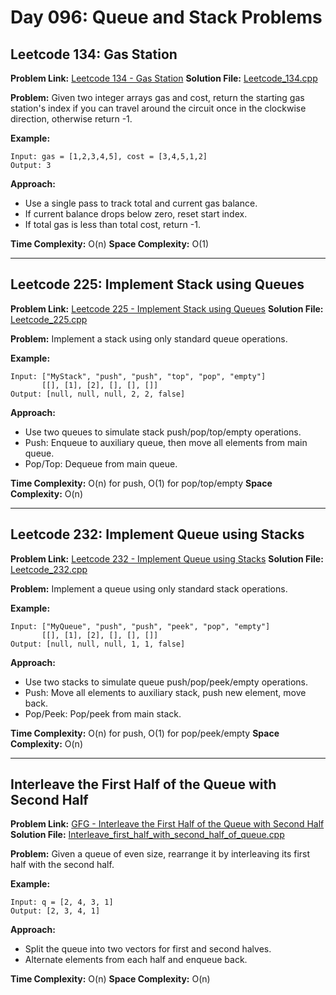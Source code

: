 # Day 096: Queue and Stack Problems

## Leetcode 134: Gas Station

**Problem Link:** [Leetcode 134 - Gas Station](https://leetcode.com/problems/gas-station/)
**Solution File:** [Leetcode_134.cpp](./Leetcode_134.cpp)

**Problem:**
Given two integer arrays gas and cost, return the starting gas station's index if you can travel around the circuit once in the clockwise direction, otherwise return -1.

**Example:**

```
Input: gas = [1,2,3,4,5], cost = [3,4,5,1,2]
Output: 3
```

**Approach:**

- Use a single pass to track total and current gas balance.
- If current balance drops below zero, reset start index.
- If total gas is less than total cost, return -1.

**Time Complexity:** O(n)
**Space Complexity:** O(1)

---

## Leetcode 225: Implement Stack using Queues

**Problem Link:** [Leetcode 225 - Implement Stack using Queues](https://leetcode.com/problems/implement-stack-using-queues/)
**Solution File:** [Leetcode_225.cpp](./Leetcode_225.cpp)

**Problem:**
Implement a stack using only standard queue operations.

**Example:**

```
Input: ["MyStack", "push", "push", "top", "pop", "empty"]
       [[], [1], [2], [], [], []]
Output: [null, null, null, 2, 2, false]
```

**Approach:**

- Use two queues to simulate stack push/pop/top/empty operations.
- Push: Enqueue to auxiliary queue, then move all elements from main queue.
- Pop/Top: Dequeue from main queue.

**Time Complexity:** O(n) for push, O(1) for pop/top/empty
**Space Complexity:** O(n)

---

## Leetcode 232: Implement Queue using Stacks

**Problem Link:** [Leetcode 232 - Implement Queue using Stacks](https://leetcode.com/problems/implement-queue-using-stacks/)
**Solution File:** [Leetcode_232.cpp](./Leetcode_232.cpp)

**Problem:**
Implement a queue using only standard stack operations.

**Example:**

```
Input: ["MyQueue", "push", "push", "peek", "pop", "empty"]
       [[], [1], [2], [], [], []]
Output: [null, null, null, 1, 1, false]
```

**Approach:**

- Use two stacks to simulate queue push/pop/peek/empty operations.
- Push: Move all elements to auxiliary stack, push new element, move back.
- Pop/Peek: Pop/peek from main stack.

**Time Complexity:** O(n) for push, O(1) for pop/peek/empty
**Space Complexity:** O(n)

---

## Interleave the First Half of the Queue with Second Half

**Problem Link:** [GFG - Interleave the First Half of the Queue with Second Half](https://www.geeksforgeeks.org/problems/interleave-the-first-half-of-the-queue-with-second-half/1)
**Solution File:** [Interleave_first_half_with_second_half_of_queue.cpp](./Interleave_first_half_with_second_half_of_queue.cpp)

**Problem:**
Given a queue of even size, rearrange it by interleaving its first half with the second half.

**Example:**

```
Input: q = [2, 4, 3, 1]
Output: [2, 3, 4, 1]
```

**Approach:**

- Split the queue into two vectors for first and second halves.
- Alternate elements from each half and enqueue back.

**Time Complexity:** O(n)
**Space Complexity:** O(n)
